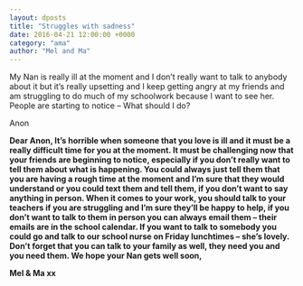 ```yaml
---
layout: dposts
title: "Struggles with sadness"
date: 2016-04-21 12:00:00 +0000
category: "ama"
author: "Mel and Ma"
---
```

My Nan is really ill at the moment and I don’t really want to talk to anybody about it but it’s really upsetting and I keep getting angry at my friends and am struggling to do much of my schoolwork because I want to see her. People are starting to notice – What should I do?

Anon

**Dear Anon, It’s horrible when someone that you love is ill and it must be a really difficult time for you at the moment. It must be  challenging now that your friends are beginning to notice, especially if you don’t really want to tell them about what is happening. You could always just tell them that you are having a rough time at the moment and I’m sure that they would understand or you could text them and tell them, if you don’t want to say anything in person. When it comes to your work, you should talk to your teachers if you are struggling and I’m sure they’ll be happy to help, if you don’t want to talk to them in person you can always email them – their emails are in the school calendar. If you want to talk to somebody you could go and talk to our school nurse on Friday lunchtimes – she’s lovely. Don’t forget that you can talk to your family as well, they need you and you need them. We hope your Nan gets well soon,**

**Mel & Ma xx**

